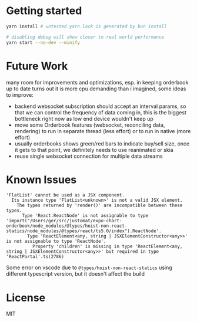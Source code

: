 # Getting started

```bash
yarn install # untested yarn.lock is generated by bun install

# disabling debug will show closer to real world performance
yarn start --no-dev --minify
```

# Future Work

many room for improvements and optimizations, esp. in keeping orderbook up to date
turns out it is more cpu demanding than i imagined, some ideas to improve:

- backend websocket subscription should accept an interval params, so that we can control the frequency of data coming in, this is the biggest bottleneck right now as low end device wouldn't keep up
- move some Orderbook features (websocket, reconciling data, rendering) to run in separate thread (less effort) or to run in native (more effort)
- usually orderbooks shows green/red bars to indicate buy/sell size, once it gets to that point, we definitely needs to use reanimated or skia
- reuse single websocket connection for multiple data streams

# Known Issues

```
'FlatList' cannot be used as a JSX component.
  Its instance type 'FlatList<unknown>' is not a valid JSX element.
    The types returned by 'render()' are incompatible between these types.
      Type 'React.ReactNode' is not assignable to type 'import("/Users/ger/src/justomat/expo-chart-orderbook/node_modules/@types/hoist-non-react-statics/node_modules/@types/react/ts5.0/index").ReactNode'.
        Type 'ReactElement<any, string | JSXElementConstructor<any>>' is not assignable to type 'ReactNode'.
          Property 'children' is missing in type 'ReactElement<any, string | JSXElementConstructor<any>>' but required in type 'ReactPortal'.ts(2786)
```

Some error on vscode due to `@types/hoist-non-react-statics` using different typescript version, but it doesn't affect the build

# License

MIT
